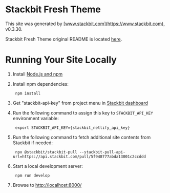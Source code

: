 # Stackbit Fresh Theme

This site was generated by [www.stackbit.com](https://www.stackbit.com), v0.3.30.

Stackbit Fresh Theme original README is located [here](./README.theme.md).

# Running Your Site Locally

1. Install [Node.js and npm](https://nodejs.org/en/)

1. Install npm dependencies:

        npm install

1. Get "stackbit-api-key" from project menu in [Stackbit dashboard](https://app.stackbit.com/dashboard)

1. Run the following command to assign this key to `STACKBIT_API_KEY` environment variable:

        export STACKBIT_API_KEY={stackbit_netlify_api_key}

1. Run the following command to fetch additional site contents from Stackbit if needed:

        npx @stackbit/stackbit-pull --stackbit-pull-api-url=https://api.stackbit.com/pull/5f948777abda13001c2ccddd

1. Start a local development server:

        npm run develop

1. Browse to [http://localhost:8000/](http://localhost:8000/)
